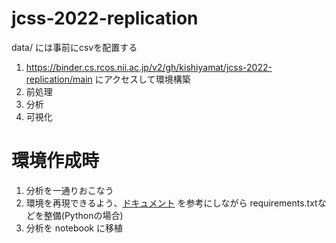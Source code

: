 # jcss-2022-replication

data/ には事前にcsvを配置する

1. https://binder.cs.rcos.nii.ac.jp/v2/gh/kishiyamat/jcss-2022-replication/main にアクセスして環境構築
1. 前処理
1. 分析
1. 可視化

# 環境作成時

1. 分析を一通りおこなう
1. 環境を再現できるよう、[ドキュメント](https://meatwiki.nii.ac.jp/confluence/pages/viewpage.action?pageId=67614937) を参考にしながら
   requirements.txtなどを整備(Pythonの場合)
1. 分析を notebook に移植

